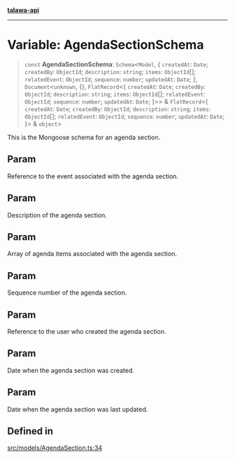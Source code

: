 [**talawa-api**](../../../README.md)

***

# Variable: AgendaSectionSchema

> `const` **AgendaSectionSchema**: `Schema`\<`Model`, \{ `createdAt`: `Date`; `createdBy`: `ObjectId`; `description`: `string`; `items`: `ObjectId`[]; `relatedEvent`: `ObjectId`; `sequence`: `number`; `updatedAt`: `Date`; \}, `Document`\<`unknown`, \{\}, `FlatRecord`\<\{ `createdAt`: `Date`; `createdBy`: `ObjectId`; `description`: `string`; `items`: `ObjectId`[]; `relatedEvent`: `ObjectId`; `sequence`: `number`; `updatedAt`: `Date`; \}\>\> & `FlatRecord`\<\{ `createdAt`: `Date`; `createdBy`: `ObjectId`; `description`: `string`; `items`: `ObjectId`[]; `relatedEvent`: `ObjectId`; `sequence`: `number`; `updatedAt`: `Date`; \}\> & `object`\>

This is the Mongoose schema for an agenda section.

## Param

Reference to the event associated with the agenda section.

## Param

Description of the agenda section.

## Param

Array of agenda items associated with the agenda section.

## Param

Sequence number of the agenda section.

## Param

Reference to the user who created the agenda section.

## Param

Date when the agenda section was created.

## Param

Date when the agenda section was last updated.

## Defined in

[src/models/AgendaSection.ts:34](https://github.com/Suyash878/talawa-api/blob/f376d03c37e9acd046e7cc983947432c95f74442/src/models/AgendaSection.ts#L34)
